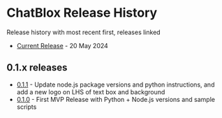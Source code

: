 # ChatBlox Release History

Release history with most recent first, releases linked

* [Current Release](./history/release-0.1.1.md) - 20 May 2024

## 0.1.x releases

* [0.1.1](./history/0.1/release-0.1.1.md) - Update node.js package versions and python instructions, and add a new logo on LHS of text box and background
* [0.1.0](./history/0.1/release-0.1.0.md) - First MVP Release with Python + Node.js versions and sample scripts
